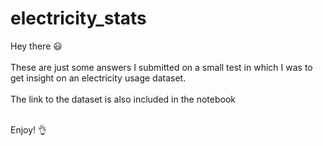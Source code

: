 # electricity_stats
Hey there :smiley:
<br><br>
These are just some answers I submitted on a small test in which I was to get insight on an electricity usage dataset. 
<br><br>
The link to the dataset is also included in the notebook
<br><br>

Enjoy! :ok_hand:
<br>
